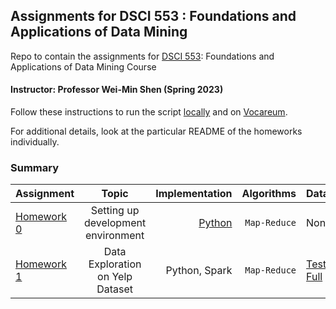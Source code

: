 ## Assignments for DSCI 553 : Foundations and Applications of Data Mining ##
Repo to contain the assignments for [DSCI 553](https://web-app.usc.edu/soc/syllabus/20223/32440.pdf): Foundations and Applications of Data Mining Course

#### Instructor: Professor Wei-Min Shen (Spring 2023)

Follow these instructions to run the script [locally](homework-assignment-0/README.md#to-run-the-files-locally-perform-the-following-steps) and on [Vocareum](homework-assignment-0/README.md#to-run-the-programs-on-vocareum-terminal-the-following-steps-are-needed).

For additional details, look at the particular README of the homeworks individually.

### Summary ###

| Assignment                          |                  Topic                   |                                Implementation |       Algorithms | Dataset                                                                                                                            |
|-------------------------------------|:----------------------------------------:|----------------------------------------------:|-----------------:|------------------------------------------------------------------------------------------------------------------------------------|
| [Homework 0](homework-assignment-0) | Setting up development <br/> environment | [Python](homework-assignment-0/word_count.py) | ```Map-Reduce``` | None                                                                                                                               | 
| [Homework 1](homework-assignment-1) |   Data Exploration<br/>on Yelp Dataset   |                                 Python, Spark | ```Map-Reduce``` | [Test](https://drive.google.com/drive/folders/1JlRztnGk5LLD8xYvj6Dp5RgG45YGUNuD?usp=sharing), [Full](https://www.yelp.com/dataset) |


